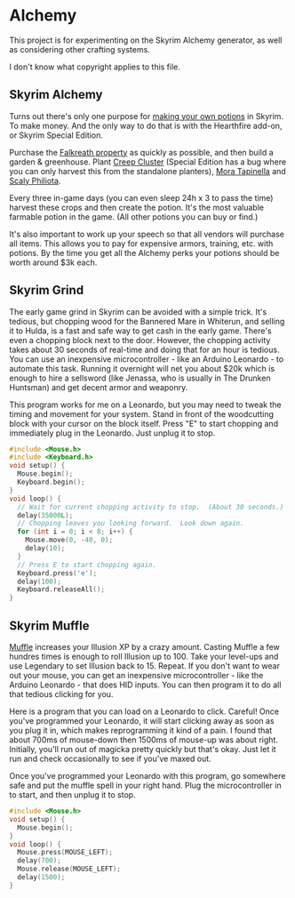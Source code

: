 # Alchemy

This project is for experimenting on the Skyrim Alchemy generator, as well as considering other crafting systems.

I don't know what copyright applies to this file.

## Skyrim Alchemy

Turns out there's only one purpose for [making your own potions](https://en.uesp.net/wiki/Skyrim:Alchemy) in Skyrim.  To make money.  And the only way to do that is with the Hearthfire add-on, or Skyrim Special Edition.

Purchase the [Falkreath property](https://en.uesp.net/wiki/Skyrim:Lakeview_Manor) as quickly as possible, and then build a garden & greenhouse.  Plant [Creep Cluster](https://en.uesp.net/wiki/Skyrim:Creep_Cluster) (Special Edition has a bug where you can only harvest this from the standalone planters), [Mora Tapinella](https://en.uesp.net/wiki/Skyrim:Mora_Tapinella) and [Scaly Philiota](https://en.uesp.net/wiki/Skyrim:Scaly_Pholiota).

Every three in-game days (you can even sleep 24h x 3 to pass the time) harvest these crops and then create the potion.  It's the most valuable farmable potion in the game.  (All other potions you can buy or find.)

It's also important to work up your speech so that all vendors will purchase all items.  This allows you to pay for expensive armors, training, etc. with potions.  By the time you get all the Alchemy perks your potions should be worth around $3k each.

## Skyrim Grind

The early game grind in Skyrim can be avoided with a simple trick.  It's tedious, but chopping wood for the Bannered Mare in Whiterun, and selling it to Hulda, is a fast and safe way to get cash in the early game.  There's even a chopping block next to the door.  However, the chopping activity takes about 30 seconds of real-time and doing that for an hour is tedious.  You can use an inexpensive microcontroller - like an Arduino Leonardo - to automate this task.  Running it overnight will net you about $20k which is enough to hire a sellsword (like Jenassa, who is usually in The Drunken Huntsman) and get decent armor and weaponry.

This program works for me on a Leonardo, but you may need to tweak the timing and movement for your system.  Stand in front of the woodcutting block with your cursor on the block itself.  Press "E" to start chopping and immediately plug in the Leonardo.  Just unplug it to stop.

```C
#include <Mouse.h>
#include <Keyboard.h>
void setup() {
  Mouse.begin();
  Keyboard.begin();
}
void loop() {
  // Wait for current chopping activity to stop.  (About 30 seconds.)
  delay(35000L);
  // Chopping leaves you looking forward.  Look down again.
  for (int i = 0; i < 8; i++) {
    Mouse.move(0, -40, 0);
    delay(10);
  }
  // Press E to start chopping again.
  Keyboard.press('e');
  delay(100);
  Keyboard.releaseAll();
}
```

## Skyrim Muffle

[Muffle](https://en.uesp.net/wiki/Skyrim:Muffle_(effect)) increases your Illusion XP by a crazy amount.  Casting Muffle a few hundres times is enough to roll Illusion up to 100.  Take your level-ups and use Legendary to set Illusion back to 15.  Repeat.  If you don't want to wear out your mouse, you can get an inexpensive microcontroller - like the Arduino Leonardo - that does HID inputs.  You can then program it to do all that tedious clicking for you.

Here is a program that you can load on a Leonardo to click.  Careful!  Once you've programmed your Leonardo, it will start clicking away as soon as you plug it in, which makes reprogramming it kind of a pain.  I found that about 700ms of mouse-down then 1500ms of mouse-up was about right.  Initially, you'll run out of magicka pretty quickly but that's okay.  Just let it run and check occasionally to see if you've maxed out.

Once you've programmed your Leonardo with this program, go somewhere safe and put the muffle spell in your right hand.  Plug the microcontroller in to start, and then unplug it to stop.

```C
#include <Mouse.h>
void setup() {
  Mouse.begin();
}
void loop() {
  Mouse.press(MOUSE_LEFT);
  delay(700);
  Mouse.release(MOUSE_LEFT);
  delay(1500);
}
```
